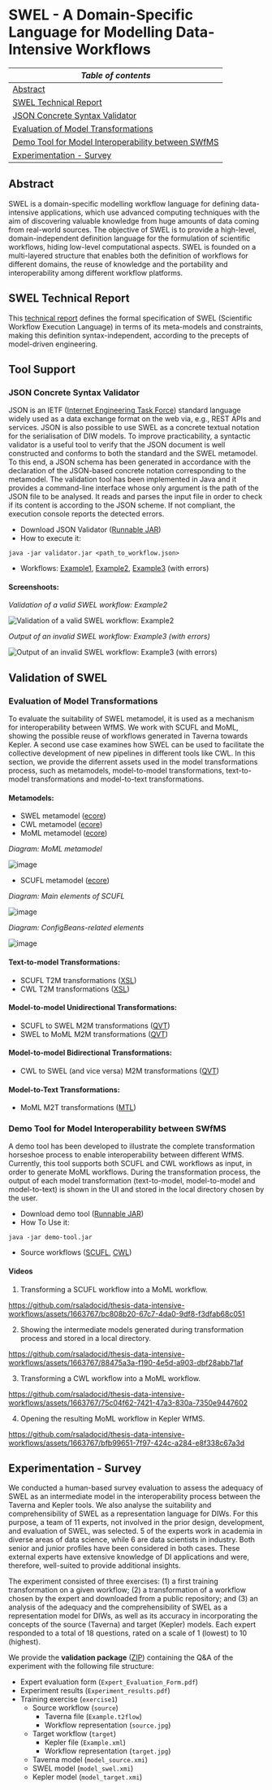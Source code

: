 # SWEL - A Domain-Specific Language for Modelling Data-Intensive Workflows

| _Table of contents_   |
|-----------------------|
| [Abstract](#abstract)   |
| [SWEL Technical Report](#swel-technical-report) |
| [JSON Concrete Syntax Validator](#json-concrete-syntax-validator) |
| [Evaluation of Model Transformations](#evaluation-of-model-transformations) |
| [Demo Tool for Model Interoperability between SWfMS](#demo-tool-for-model-interoperability-between-swfms) |
| [Experimentation - Survey](#experimentation---survey) |

## Abstract

SWEL is a domain-specific modelling workflow language for defining data-intensive applications, which use advanced computing techniques with the aim of discovering valuable knowledge from huge amounts of data coming from real-world sources. The objective of SWEL is to provide a high-level, domain-independent definition language for the formulation of scientific workflows, hiding low-level computational aspects. SWEL is founded on a multi-layered structure that enables both the definition of workflows for different domains, the reuse of knowledge and the portability and interoperability among different workflow platforms.

## SWEL Technical Report

This [technical report](./swel_technical_report.pdf) defines the formal specification of SWEL (Scientific Workflow Execution Language) in terms of its meta-models and constraints, making this definition syntax-independent, according to the precepts of model-driven engineering. 

## Tool Support

### JSON Concrete Syntax Validator

JSON is an IETF ([Internet Engineering Task Force](https://datatracker.ietf.org/doc/html/rfc8259)) standard language widely used as a data exchange format on the web via, e.g., REST APIs and services. JSON is also possible to use SWEL as a concrete textual notation for the serialisation of DIW models. To improve practicability, a syntactic validator is a useful tool to verify that the JSON document is well constructed and conforms to both the standard and the SWEL metamodel. To this end, a JSON schema has been generated in accordance with the declaration of the JSON-based concrete notation corresponding to the metamodel. The validation tool has been implemented in Java and it provides a command-line interface whose only argument is the path of the JSON file to be analysed. It reads and parses the input file in order to check if its content is according to the JSON scheme. If not compliant, the execution console reports the detected errors.

- Download JSON Validator ([Runnable JAR](./Tool_Support/JSON_Validator/validator-jar.zip))
- How to execute it:
```
java -jar validator.jar <path_to_workflow.json>
```
- Workflows: [Example1](./Tool_Support/JSON_Validator/example1-json.zip), [Example2](./Tool_Support/JSON_Validator/example2-json.zip), [Example3](./Tool_Support/JSON_Validator/example3-json.zip) (with errors)

#### Screenshoots:

_Validation of a valid SWEL workflow: Example2_

![Validation of a valid SWEL workflow: Example2](https://github.com/rsaladocid/thesis-data-intensive-workflows/assets/1663767/d9c789a6-0a22-49a1-ade7-7fa6a25de255)

_Output of an invalid SWEL workflow: Example3 (with errors)_

![Output of an invalid SWEL workflow: Example3 (with errors)](https://github.com/rsaladocid/thesis-data-intensive-workflows/assets/1663767/923f07ad-9d74-4e3c-a34a-b1233818a003)


## Validation of SWEL

### Evaluation of Model Transformations

To evaluate the suitability of SWEL metamodel, it is used as a mechanism for interoperability between WfMS. We work with SCUFL and MoML, showing the possible reuse of workflows generated in Taverna towards Kepler. A second use case examines how SWEL can be used to facilitate the collective development of new pipelines in different tools like CWL. In this section, we provide the diferrent assets used in the model transformations process, such as metamodels, model-to-model transformations, text-to-model transformations and model-to-text transformations.

#### Metamodels:
- SWEL metamodel ([ecore](./Validation/1_Model_Transformations/EcoreMM_swel.zip))
- CWL metamodel ([ecore](./Validation/1_Model_Transformations/EcoreMM_cwl.zip))  
- MoML metamodel ([ecore](./Validation/1_Model_Transformations/EcoreMM_moml.zip))

_Diagram: MoML metamodel_

![image](https://github.com/jrromero/swel/assets/16683876/f208f950-bcee-4719-8730-0801213ffd7a)

- SCUFL metamodel ([ecore](./Validation/1_Model_Transformations/EcoreMM_scufl.zip))

_Diagram: Main elements of SCUFL_

![image](https://github.com/jrromero/swel/assets/16683876/6a2dfc60-be85-4789-9645-6276129ab1e9)

_Diagram: ConfigBeans-related elements_

![image](https://github.com/jrromero/swel/assets/16683876/c7827d2f-0e27-4265-88f3-dda147a45111)

#### Text-to-model Transformations:

- SCUFL T2M transformations ([XSL](./Validation/1_Model_Transformations/XSL_scufl.zip))
- CWL T2M transformations ([XSL](./Validation/1_Model_Transformations/XSL_cwl.zip))

#### Model-to-model Unidirectional Transformations:

- SCUFL to SWEL M2M transformations ([QVT](./Validation/1_Model_Transformations/QVT_M2M_scufl2swel.zip))
- SWEL to MoML M2M transformations ([QVT](./Validation/1_Model_Transformations/QVT_M2M_swel2moml.zip))

#### Model-to-model Bidirectional Transformations:

- CWL to SWEL (and vice versa) M2M transformations ([QVT](./Validation/1_Model_Transformations/QVT_M2M_cwl2swel.zip))

#### Model-to-Text Transformations:

- MoML M2T transformations ([MTL](./Validation/1_Model_Transformations/MTL_M2T_moml.zip))

### Demo Tool for Model Interoperability between SWfMS

A demo tool has been developed to illustrate the complete transformation horseshoe process to enable interoperability between different WfMS. Currently, this tool supports both SCUFL and CWL workflows as input, in order to generate MoML workflows. During the transformation process, the output of each model transformation (text-to-model, model-to-model and model-to-text) is shown in the UI and stored in the local directory chosen by the user.

- Download demo tool ([Runnable JAR](https://drive.google.com/file/d/1sgFzYweiZOkFqd3L8zpgDUa6Zi3LcpmK/view?usp=drive_link))
- How To Use it:
```
java -jar demo-tool.jar
```
- Source workflows ([SCUFL](./Validation/2_Model_Interoperability/example-SCUFL.zip), [CWL](./Validation/2_Model_Interoperability/example-CWL.zip))

#### Videos

1. Transforming a SCUFL workflow into a MoML workflow.


https://github.com/rsaladocid/thesis-data-intensive-workflows/assets/1663767/bc808b20-67c7-4da0-9df8-f3dfab68c051


2. Showing the intermediate models generated during transformation process and stored in a local directory.


https://github.com/rsaladocid/thesis-data-intensive-workflows/assets/1663767/88475a3a-f190-4e5d-a903-dbf28abb71af


3. Transforming a CWL workflow into a MoML workflow.


https://github.com/rsaladocid/thesis-data-intensive-workflows/assets/1663767/75c04f62-7421-47a3-830a-7350e9447602


4. Opening the resulting MoML workflow in Kepler WfMS.


https://github.com/rsaladocid/thesis-data-intensive-workflows/assets/1663767/bfb99651-7f97-424c-a284-e8f338c67a3d


## Experimentation - Survey

We conducted a human-based survey evaluation to assess the adequacy of SWEL as an intermediate model in the interoperability process between the Taverna and Kepler tools. We also analyse the suitability and comprehensibility of SWEL as a representation language for DIWs. For this purpose, a team of 11 experts, not involved in the prior design, development, and evaluation of SWEL, was selected. 5 of the experts work in academia in diverse areas of data science, while 6 are data scientists in industry. Both senior and junior profiles have been considered in both cases. These external experts have extensive knowledge of DI applications and were, therefore, well-suited to provide additional insights.

The experiment consisted of three exercises: (1) a first training transformation on a given workflow; (2) a transformation of a workflow chosen by the expert and downloaded from a public repository; and (3) an analysis of the adequacy and the comprehensibility of SWEL as a representation model for DIWs, as well as its accuracy in incorporating the concepts of the source (Taverna) and target (Kepler) models. Each expert responded to a total of 18 questions, rated on a scale of 1 (lowest) to 10 (highest).

We provide the __validation package__ ([ZIP](./Validation/3_Survey_Experiment/Q&A_experiment.zip)) containing the Q&A of the experiment with the following file structure:
- Expert evaluation form (```Expert_Evaluation_Form.pdf```)
- Experiment results (```Experiment_results.pdf```)
- Training exercise (```exercise1```)
  - Source workflow (```source```)
    - Taverna file (```Example.t2flow```)
    - Workflow representation (```source.jpg```)
  - Target workflow (```target```)
    - Kepler file (```Example.xml```)
    - Workflow representation (```target.jpg```)
  - Taverna model (```model_source.xmi```)
  - SWEL model (```model_swel.xmi```)
  - Kepler model (```model_target.xmi```)
